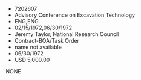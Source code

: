 * 7202607
* Advisory Conference on Excavation Technology
* ENG,ENG
* 02/15/1972,06/30/1972
* Jeremy Taylor, National Research Council
* Contract-BOA/Task Order
*   name not available
* 06/30/1972
* USD 5,000.00

NONE